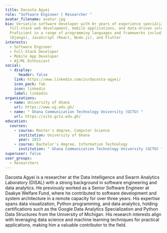 ```yaml
---
title: Dacosta Agyei
role: "Software Engineer | Researcher "
avatar_filename: avatar.jpg
bio: Versatile software developer with 6+ years of experience specializing in
  full-stack web development, mobile applications, and data-driven solutions.
  Proficient in a range of programming languages and frameworks including Python
  (Django), JavaScript (React, Node.js), and Flutter
interests:
  - Software Engineer
  - Full-Stack Developer
  - Mobile App Developer
  - AI/ML Enthusiast
social:
  - display:
      header: false
    link: https://www.linkedin.com/in/dacosta-agyei/
    icon_pack: fab
    icon: linkedin
    label: linkedin
organizations:
  - name: University of Ghana
    url: https://www.ug.edu.gh/
  - name: " Ghana Communication Technology University (GCTU) "
    url: https://site.gctu.edu.gh/
education:
  courses:
    - course: Master's degree, Computer Science
      institution: University of Ghana
      year: 2023
    - course: Bachelor's degree, Information Technology
      institution: " Ghana Communication Technology University (GCTU) "
superuser: false
user_groups:
  - Researchers
---
```


Dacosta Agyei is a researcher at the Data Intelligence and Swarm Analytics Laboratory (DISAL) with a strong background in software engineering and data analytics. He previously worked as a Senior Software Engineer at Daakye Welfare Fund, where he contributed to software development and system architecture in a remote capacity for over three years. His expertise spans data visualization, Python programming, and data analytics, holding certifications such as the Google Data Analytics Specialization and Python Data Structures from the University of Michigan. His research interests align with leveraging data science and machine learning techniques for practical applications, making him a valuable contributor to the field.

